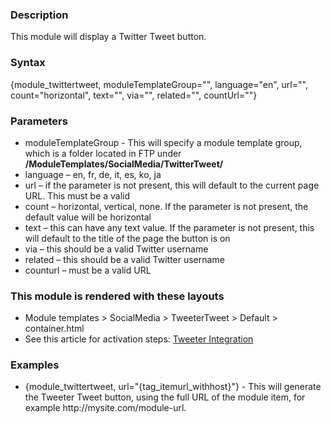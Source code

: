 <div class="description">
<h3 class="skiptoc">Description</h3>
<p>This module will display a Twitter Tweet button.</p>
</div>
<div id="syntax">
<h3>Syntax</h3>
<p>{<span>module_twittertweet, moduleTemplateGroup="", language="en", url="", count="horizontal", text="", via="", related="", countUrl=""</span>}</p>
</div>
<div id="parameters">
<h3>Parameters</h3>
<ul>
    <li>moduleTemplateGroup - This will specify a module template group, which is a folder located in FTP under <strong>/ModuleTemplates/SocialMedia/TwitterTweet/</strong></li>
    <li>language &ndash; en, fr, de, it, es, ko, ja</li>
    <li>url &ndash;  if the parameter is not present, this will default to the current page URL. This must be a valid</li>
    <li>count &ndash; horizontal, vertical, none. If the parameter is not present, the default value will be horizontal</li>
    <li>text &ndash; this can have any text value. If the parameter is not present, this will default to the title of the page the button is on</li>
    <li>via &ndash; this should be a valid Twitter username</li>
    <li>related &ndash; this should be a valid Twitter username</li>
    <li>counturl &ndash; must be a valid URL</li>
</ul>
</div>
<div id="layouts">
<h3>This module is rendered with these layouts</h3>
<ul>
    <li>Module templates &gt; SocialMedia &gt; TweeterTweet &gt; Default  &gt; container.html </li>
    <li> See this article for activation steps: <a href="http://kb.worldsecuresystems.com/kb/add-social-media.html#main_Adding_a_Twitter_Tweet_button_to_your_site">Tweeter Integration</a></li>
</ul>
</div>
<div id="Examples">
<h3>Examples</h3>
<ul>
    <li><span>{</span>module_twittertweet, url="<span>{</span>tag_itemurl_withhost<span>}</span>"<span>}</span> - This will generate the Tweeter Tweet button, using the full URL of the module item, for example http://mysite.com/module-url.</li>
</ul>
</div>

